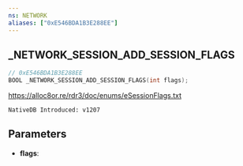 ```yaml
---
ns: NETWORK
aliases: ["0xE546BDA1B3E288EE"]
---
```

## _NETWORK_SESSION_ADD_SESSION_FLAGS

```c
// 0xE546BDA1B3E288EE
BOOL _NETWORK_SESSION_ADD_SESSION_FLAGS(int flags);
```

https://alloc8or.re/rdr3/doc/enums/eSessionFlags.txt

```
NativeDB Introduced: v1207
```

## Parameters
* **flags**:
